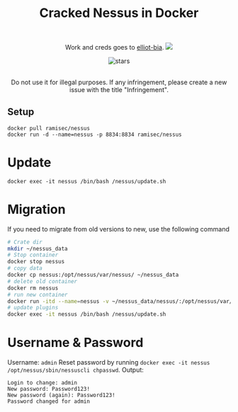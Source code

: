 <div align="center">

# Cracked Nessus in Docker

<br>

Work and creds goes to [elliot-bia](https://github.com/elliot-bia/). <a href="https://twitter.com/Elliot58616851" target="_blank"><img src="https://img.shields.io/twitter/follow/Elliot58616851?style=social"> </a>

<div>
    <img alt="stars" src="https://img.shields.io/github/stars/am0rphous/nessus?style=social">
</div>

<br>

Do not use it for illegal purposes. If any infringement, please create a new issue with the title "Infringement".

</div>

## Setup
````
docker pull ramisec/nessus
docker run -d --name=nessus -p 8834:8834 ramisec/nessus 
````


# Update
`docker exec -it nessus /bin/bash /nessus/update.sh`  



# Migration

If you need to migrate from old versions to new, use the following command

```bash
# Crate dir
mkdir ~/nessus_data
# Stop container
docker stop nessus
# copy data
docker cp nessus:/opt/nessus/var/nessus/ ~/nessus_data
# delete old container
docker rm nessus
# run new container
docker run -itd --name=nessus -v ~/nessus_data/nessus/:/opt/nessus/var/nessus/ -p 8834:8834 ramisec/nessus
# update plugins
docker exec -it nessus /bin/bash /nessus/update.sh
```

# Username & Password

Username: `admin`
Reset password by running `docker exec -it nessus /opt/nessus/sbin/nessuscli chpasswd`.
Output:
```
Login to change: admin 
New password: Password123!
New password (again): Password123!
Password changed for admin
```

